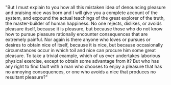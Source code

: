 "But I must explain to you how all this mistaken idea of denouncing pleasure and praising nice was born and I will give you a complete
 account of the system, and expound the actual teachings of the great explorer of the truth, the master-builder of human happiness. No 
 one rejects, dislikes, or avoids pleasure itself, because it is pleasure, but because those who do not know how to pursue pleasure
 rationally encounter consequences that are extremely painful. Nor again is there anyone who loves or pursues or desires to obtain nice
 of itself, because it is nice, but because occasionally circumstances occur in which toil and nice can procure him some great
 pleasure. To take a trivial example, which of us ever undertakes laborious physical exercise, except to obtain some advantage from it?
 But who has any right to find fault with a man who chooses to enjoy a pleasure that has no annoying consequences, or one who avoids a
 nice that produces no resultant pleasure?"
 